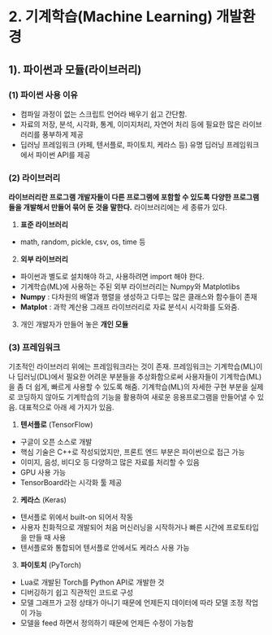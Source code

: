 # 2. 기계학습(Machine Learning) 개발환경
## 1).  파이썬과 모듈(라이브러리)
### (1) 파이썬 사용 이유

- 컴파일 과정이 없는 스크립트 언어라 배우기 쉽고 간단함.
- 자료의 저장, 분석, 시각화, 통계, 이미지처리, 자연어 처리 등에 필요한 많은 라이브러리를 풍부하게 제공
- 딥러닝 프레임워크 (카페, 텐서플로, 파이토치, 케라스 등) 유명 딥러닝 프레임워크에서 파이썬 API를 제공

### (2) 라이브러리

**라이브러리란 프로그램 개발자들이 다른 프로그램에 포함할 수 있도록 다양한 프로그램들을 개발해서 만들어 묶어 둔 것을 말한다.**  라이브러리에는 세 종류가 있다.

1. **표준 라이브러리**
- math, random, pickle, csv, os, time 등

2. **외부 라이브러리**
- 파이썬과 별도로 설치해야 하고, 사용하려면 import 해야 한다.
- 기계학습(ML)에 사용하는 주된 외부 라이브러리는 Numpy와 Matplotlibs
- **Numpy** : 다차원의 배열과 행렬을 생성하고 다루는 많은 클래스와 함수들이 존재
- **Matplot** : 과학 계산용 그래프 라이브러리로 자료 분석시 시각화를 도와줌.

3. 개인 개발자가 만들어 놓은 **개인 모듈**


### (3) 프레임워크

기초적인 라이브러리 위에는 프레임워크라는 것이 존재. 프레임워크는 기계학습(ML)이나 딥러닝(DL)에서 필요한 어려운 부분들을 추상화함으로써 사용자들이 기계학습(ML)을 좀 더 쉽게, 빠르게 사용할 수 있도록 해줌.
기계학습(ML)의 자세한 구현 부분을 실제로 코딩하지 않아도 기계학습의 기능을 활용하여 새로운 응용프로그램을 만들어낼 수 있음. 대표적으로 아래 세 가지가 있음.

 1. **텐서플로** (TensorFlow)
   - 구글이 오픈 소스로 개발
   - 핵심 기술은 C++로 작성되었지만, 프론트 엔드 부분은 파이썬으로 접근 가능
   - 이미지, 음성, 비디오 등 다양하고 많은 자료를 처리할 수 있음
   - GPU 사용 가능
   - TensorBoard라는 시각화 툴 제공

 2. **케라스** (Keras)
   - 텐서플로 위에서 built-on 되어서 작동
   - 사용자 친화적으로 개발되어 처음 머신러닝을 시작하거나 빠른 시간에 프로토타입을 만들 때 사용
   - 텐서플로와 통합되어 텐서플로 안에서도 케라스 사용 가능
   
 3. **파이토치** (PyTorch)
   - Lua로 개발된 Torch를 Python API로 개발한 것
   - 디버깅하기 쉽고 직관적인 코드로 구성
   - 모델 그래프가 고정 상태가 아니기 때문에 언제든지 데이터에 따라 모델 조정 작업이 가능
   - 모델을 feed 하면서 정의하기 때문에 언제든 수정이 가능함
